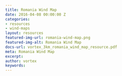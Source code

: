 ```yaml
---
title: Romania Wind Map
date: 2016-04-08 00:00:00 Z
categories:
- resources
- wind-maps
layout: resources
featured-img-url: romania-wind-map.png
featured-img-alt: Romania Wind Map
docs-url: vortex_3km_romania_wind_map_resource.pdf
meta: Romania Wind Map
excerpt: 
author: vortex
keywords: 
---
```


